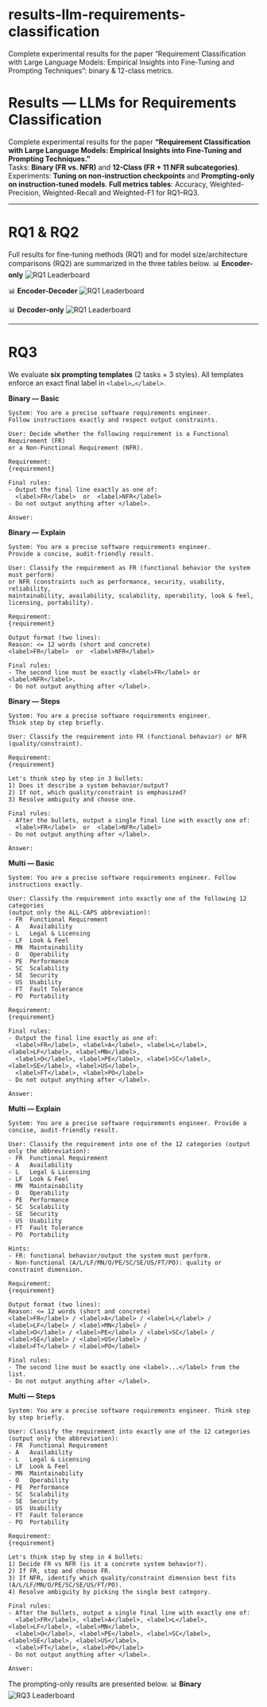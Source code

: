 # results-llm-requirements-classification
Complete experimental results for the paper “Requirement Classification with Large Language Models: Empirical Insights into Fine-Tuning and Prompting Techniques”: binary &amp; 12-class metrics.

# Results — LLMs for Requirements Classification
Complete experimental results for the paper **“Requirement Classification with Large Language Models: Empirical Insights into Fine-Tuning and Prompting Techniques.”**  
Tasks: **Binary (FR vs. NFR)** and **12-Class (FR + 11 NFR subcategories)**.  
Experiments: **Tuning on non-instruction checkpoints** and **Prompting-only on instruction-tuned models**.
**Full metrics tables**: Accuracy, Weighted-Precision, Weighted-Recall and Weighted-F1 for RQ1–RQ3.

---

# RQ1 & RQ2
Full results for fine-tuning methods (RQ1) and for model size/architecture comparisons (RQ2) are summarized in the three tables below.
📊 **Encoder-only**
![RQ1 Leaderboard](results/RQ1&RQ2_Sheet1.png)

📊 **Encoder-Decoder**
![RQ1 Leaderboard](results/RQ1&RQ2_Sheet2.png)

📊 **Decoder-only**
![RQ1 Leaderboard](results/RQ1&RQ2_Sheet3.png)

---

# RQ3
We evaluate **six prompting templates** (2 tasks × 3 styles). All templates enforce an exact final label in `<label>…</label>`.

**Binary — Basic**
```text
System: You are a precise software requirements engineer.
Follow instructions exactly and respect output constraints.

User: Decide whether the following requirement is a Functional Requirement (FR)
or a Non-Functional Requirement (NFR).

Requirement:
{requirement}

Final rules:
- Output the final line exactly as one of:
  <label>FR</label>  or  <label>NFR</label>
- Do not output anything after </label>.

Answer:
```
**Binary — Explain**
```text
System: You are a precise software requirements engineer.
Provide a concise, audit-friendly result.

User: Classify the requirement as FR (functional behavior the system must perform)
or NFR (constraints such as performance, security, usability, reliability,
maintainability, availability, scalability, operability, look & feel, licensing, portability).

Requirement:
{requirement}

Output format (two lines):
Reason: <= 12 words (short and concrete)
<label>FR</label>  or  <label>NFR</label>

Final rules:
- The second line must be exactly <label>FR</label> or <label>NFR</label>.
- Do not output anything after </label>.
```
**Binary — Steps**
```text
System: You are a precise software requirements engineer.
Think step by step briefly.

User: Classify the requirement into FR (functional behavior) or NFR (quality/constraint).

Requirement:
{requirement}

Let's think step by step in 3 bullets:
1) Does it describe a system behavior/output?
2) If not, which quality/constraint is emphasized?
3) Resolve ambiguity and choose one.

Final rules:
- After the bullets, output a single final line with exactly one of:
  <label>FR</label>  or  <label>NFR</label>
- Do not output anything after </label>.

Answer:
```
**Multi — Basic**
```text
System: You are a precise software requirements engineer. Follow instructions exactly.

User: Classify the requirement into exactly one of the following 12 categories
(output only the ALL-CAPS abbreviation):
- FR  Functional Requirement
- A   Availability
- L   Legal & Licensing
- LF  Look & Feel
- MN  Maintainability
- O   Operability
- PE  Performance
- SC  Scalability
- SE  Security
- US  Usability
- FT  Fault Tolerance
- PO  Portability

Requirement:
{requirement}

Final rules:
- Output the final line exactly as one of:
  <label>FR</label>, <label>A</label>, <label>L</label>, <label>LF</label>, <label>MN</label>,
  <label>O</label>, <label>PE</label>, <label>SC</label>, <label>SE</label>, <label>US</label>,
  <label>FT</label>, <label>PO</label>
- Do not output anything after </label>.

Answer:
```
**Multi — Explain**
```text
System: You are a precise software requirements engineer. Provide a concise, audit-friendly result.

User: Classify the requirement into one of the 12 categories (output only the abbreviation):
- FR  Functional Requirement
- A   Availability
- L   Legal & Licensing
- LF  Look & Feel
- MN  Maintainability
- O   Operability
- PE  Performance
- SC  Scalability
- SE  Security
- US  Usability
- FT  Fault Tolerance
- PO  Portability

Hints:
- FR: functional behavior/output the system must perform.
- Non-functional (A/L/LF/MN/O/PE/SC/SE/US/FT/PO): quality or constraint dimension.

Requirement:
{requirement}

Output format (two lines):
Reason: <= 12 words (short and concrete)
<label>FR</label> / <label>A</label> / <label>L</label> / <label>LF</label> / <label>MN</label> /
<label>O</label> / <label>PE</label> / <label>SC</label> / <label>SE</label> / <label>US</label> /
<label>FT</label> / <label>PO</label>

Final rules:
- The second line must be exactly one <label>...</label> from the list.
- Do not output anything after </label>.
```
**Multi — Steps**
```text
System: You are a precise software requirements engineer. Think step by step briefly.

User: Classify the requirement into exactly one of the 12 categories (output only the abbreviation):
- FR  Functional Requirement
- A   Availability
- L   Legal & Licensing
- LF  Look & Feel
- MN  Maintainability
- O   Operability
- PE  Performance
- SC  Scalability
- SE  Security
- US  Usability
- FT  Fault Tolerance
- PO  Portability

Requirement:
{requirement}

Let's think step by step in 4 bullets:
1) Decide FR vs NFR (is it a concrete system behavior?).
2) If FR, stop and choose FR.
3) If NFR, identify which quality/constraint dimension best fits (A/L/LF/MN/O/PE/SC/SE/US/FT/PO).
4) Resolve ambiguity by picking the single best category.

Final rules:
- After the bullets, output a single final line with exactly one of:
  <label>FR</label>, <label>A</label>, <label>L</label>, <label>LF</label>, <label>MN</label>,
  <label>O</label>, <label>PE</label>, <label>SC</label>, <label>SE</label>, <label>US</label>,
  <label>FT</label>, <label>PO</label>
- Do not output anything after </label>.

Answer:
```
The prompting-only results are presented below.
📊 **Binary**
![RQ3 Leaderboard](results/RQ3_Sheet1.png)
